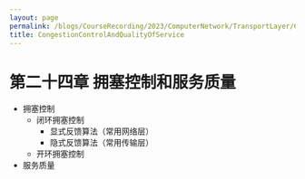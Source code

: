 ```yaml
---
layout: page
permalink: /blogs/CourseRecording/2023/ComputerNetwork/TransportLayer/CongestionControlAndQualityOfService/index.html
title: CongestionControlAndQualityOfService
---
```


# 第二十四章 拥塞控制和服务质量

- 拥塞控制
    - 闭环拥塞控制
        - 显式反馈算法（常用网络层）
        - 隐式反馈算法（常用传输层）
    - 开环拥塞控制
- 服务质量